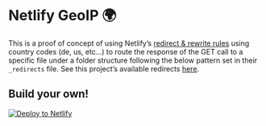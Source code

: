 # Netlify GeoIP 🌍

This is a proof of concept of using Netlify’s [redirect & rewrite rules](https://www.netlify.com/docs/redirects/#geoip-and-language-based-redirects) using country codes (de, us, etc…) to route the response of the GET call to a specific file under a folder structure following the below pattern set in their `_redirects` file. See this project’s available redirects [here](./netlify/_redirects).

## Build your own!

[![Deploy to Netlify](https://www.netlify.com/img/deploy/button.svg)](https://app.netlify.com/start/deploy?repository=https://github.com/mirshko/netlify-geoip)

